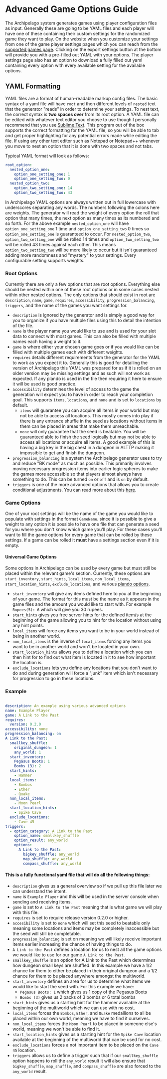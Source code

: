 # Advanced Game Options Guide


The Archipelago system generates games using player configuration files as input. Generally these are going to be
YAML files and each player will have one of these containing their custom settings for the randomized game they want to play.
On the website when you customize your settings from one of the game player settings pages which you can reach from the
[supported games page](/games). Clicking on the export settings button at the bottom will provide you with a pre-filled out
YAML with your options. The player settings page also has an option to download a fully filled out yaml containing every
option with every available setting for the available options.

## YAML Formatting
YAML files are a format of <span data-tooltip="Allegedly.">human-readable</span> markup config files. The basic syntax
of a yaml file will have `root` and then different levels of `nested` text that the generator "reads" in order to determine
your settings. To nest text, the correct syntax is **two spaces over** from its root option. A YAML file can be edited
with whatever text editor you choose to use though I personally recommend that you use [Sublime Text](https://www.sublimetext.com/).
This program out of the box supports the correct formatting for the YAML file, so you will be able to tab and get proper
highlighting for any potential errors made while editing the file. If using any other text editor such as Notepad or
Notepad++ whenever you move to nest an option that it is done with two spaces and not tabs. 

Typical YAML format will look as follows:
```yaml
root_option:
  nested_option_one:
    option_one_setting_one: 1
    option_one_setting_two: 0
  nested_option_two:
    option_two_setting_one: 14
    option_two_setting_two: 43
```

In Archipelago YAML options are always written out in full lowercase with underscores separating any words. The numbers
following the colons here are weights. The generator will read the weight of every option the roll that option that many
times, the next option as many times as its numbered and so forth. For the above example `nested_option_one` will have
`option_one_setting_one` 1 time and `option_one_setting_two` 0 times so `option_one_setting_one` is guaranteed to occur.
For `nested_option_two`, `option_two_setting_one` will be rolled 14 times and `option_two_setting_two` will be rolled 43
times against each other. This means `option_two_setting_two` will be more likely to occur but it isn't guaranteed adding
more randomness and "mystery" to your settings. Every configurable setting supports weights.

### Root Options
Currently there are only a few options that are root options. Everything else should be nested within one of these root
options or in some cases nested within other nested options. The only options that should exist in root are `description`,
`name`, `game`, `requires`, `accessibility`, `progression_balancing`, `triggers`, and the name of the games you want 
settings for.
* `description` is ignored by the generator and is simply a good way for you to organize if you have multiple files using
this to detail the intention of the file.
* `name` is the player name you would like to use and is used for your slot data to connect with most games. This can also
be filled with multiple names each having a weight to it.
* `game` is where either your chosen game goes or if you would like can be filled with multiple games each with different
weights.
* `requires` details different requirements from the generator for the YAML to work as you expect it to. Generally this
is good for detailing the version of Archipelago this YAML was prepared for as if it is rolled on an older version may be
missing settings and as such will not work as expected. If any plando is used in the file then requiring it here to ensure
it will be used is good practice.
* `accessibility` determines the level of access to the game the generation will expect you to have in order to reach your
completion goal. This supports `items`, `locations`, and `none` and is set to `locations` by default.
  * `items` will guarantee you can acquire all items in your world but may not be able to access all locations. This mostly
comes into play if there is any entrance shuffle in the seed as locations without items in them can be placed in areas
that make them unreachable.
  * `none` will only guarantee that the seed is beatable. You will be guaranteed able to finish the seed logically but
may not be able to access all locations or acquire all items. A good example of this is having a big key in the big chest
in a dungeon in ALTTP making it impossible to get and finish the dungeon.
* `progression_balancing` is a system the Archipelago generator uses to try and reduce "BK mode" as much as possible. This
primarily involves moving necessary progression items into earlier logic spheres to make the games more accessible so that
players almost always have something to do. This can be turned `on` or `off` and is `on` by default.
* `triggers` is one of the more advanced options that allows you to create conditional adjustments. You can read more
about this [here](/tutorial/archipelago/triggers/en).

### Game Options

One of your root settings will be the name of the game you would like to populate with settings in the format
`GameName`. since it is possible to give a weight to any option it is possible to have one file that can generate a seed
for you where you don't know which game you'll play. For these cases you'll want to fill the game options for every game
that can be rolled by these settings. If a game can be rolled it **must** have a settings section even if it is empty.

#### Universal Game Options

Some options in Archipelago can be used by every game but must still be placed within the relevant game's section.
Currently, these options are `start_inventory`, `start_hints`, `local_items`, `non_local_items`, `start_location_hints`, 
`exclude_locations`, and various [plando options](/tutorial/archipelago/plando/en).
* `start_inventory` will give any items defined here to you at the beginning of your game. The format for this must be
the name as it appears in the game files and the amount you would like to start with. For example `Rupees(5): 6` which
will give you 30 rupees.
* `start_hints` gives you free server hints for the defined item/s at the beginning of the game allowing you to hint for
the location without using any hint points.
* `local_items` will force any items you want to be in your world instead of being in another world.
* `non_local_items` is the inverse of `local_items` forcing any items you want to be in another world and won't be located
in your own.
* `start_location_hints` allows you to define a location which you can then hint for to find out what item is located in
it to see how important the location is.
* `exclude_locations` lets you define any locations that you don't want to do and during generation will force a "junk"
item which isn't necessary for progression to go in these locations.

### Example

```yaml

description: An example using various advanced options
name: Example Player
game: A Link to the Past
requires: 
  version: 0.2.0
accessibility: none
progression_balancing: on
A Link to the Past:
  smallkey_shuffle:
    original_dungeon: 1
    any_world: 1
  start_inventory:
    Pegasus Boots: 1
    Bombs (3): 2
  start_hints:
    - Hammer
  local_items:
    - Bombos
    - Ether
    - Quake
  non_local_items:
    - Moon Pearl
  start_location_hints:
    - Spike Cave
  exclude_locations:
    - Cave 45
triggers:
  - option_category: A Link to the Past
    option_name: smallkey_shuffle
    option_result: any_world
    options:
      A Link to the Past:
        bigkey_shuffle: any_world
        map_shuffle: any_world
        compass_shuffle: any_world
```

#### This is a fully functional yaml file that will do all the following things:
* `description` gives us a general overview so if we pull up this file later we can understand the intent.
* `name` is `Example Player` and this will be used in the server console when sending and receiving items.
* `game` is set to `A Link to the Past` meaning that is what game we will play with this file.
* `requires` is set to require release version 0.2.0 or higher.
* `accesibility` is set to `none` which will set this seed to beatable only meaning some locations and items may be
completely inaccessible but the seed will still be completable.
* `progression_balancing` is set on meaning we will likely receive important items earlier increasing the chance of having
things to do.
* `A Link to the Past` defines a location for us to nest all the game options we would like to use for our game `A Link to the Past`.
* `smallkey_shuffle` is an option for A Link to the Past which determines how dungeon small keys are shuffled. In this example
we have a 1/2 chance for them to either be placed in their original dungeon and a 1/2 chance for them to be placed anywhere
amongst the multiworld.
* `start_inventory` defines an area for us to determine what items we would like to start the seed with. For this example
we have:
  * `Pegasus Boots: 1` which gives us 1 copy of the Pegasus Boots
  * `Bombs (3)` gives us 2 packs of 3 bombs or 6 total bombs
* `start_hints` gives us a starting hint for the hammer available at the beginning of the multiworld which we can use with no cost.
* `local_items` forces the `Bombos`, `Ether`, and `Quake` medallions to all be placed within our own world, meaning we
have to find it ourselves.
* `non_local_items` forces the `Moon Pearl` to be placed in someone else's world, meaning we won't be able to find it.
* `start_location_hints` gives us a starting hint for the `Spike Cave` location available at the beginning of the multiworld
that can be used for no cost.
* `exclude_locations` forces a not important item to be placed on the `Cave 45` location.
* `triggers` allows us to define a trigger such that if our `smallkey_shuffle` option happens to roll the `any_world`
result it will also ensure that `bigkey_shuffle`, `map_shuffle`, and `compass_shuffle` are also forced to the `any_world`
result.